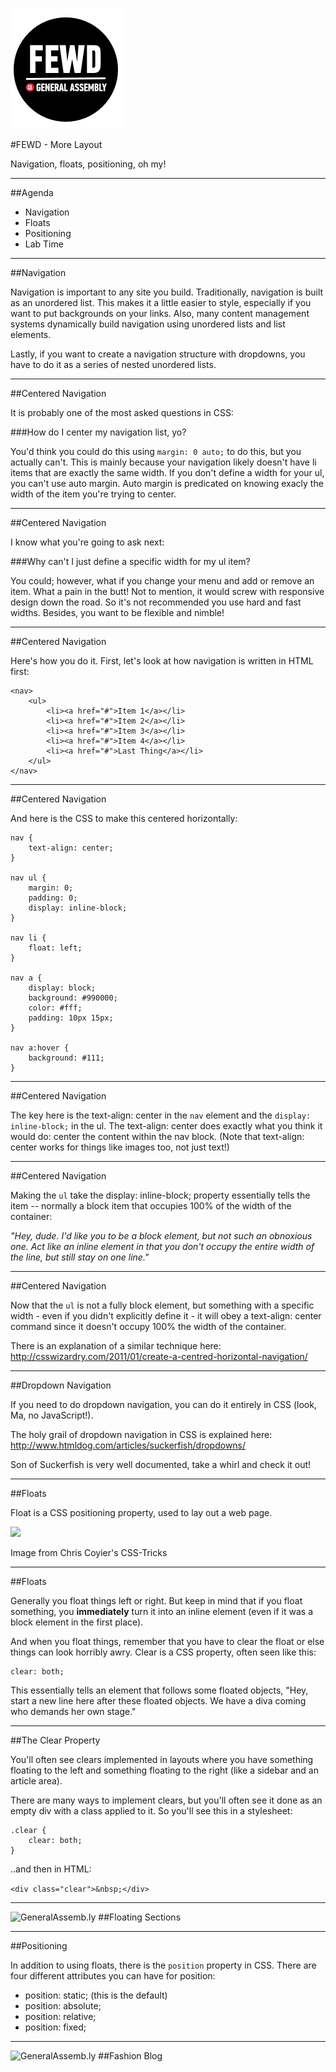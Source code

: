 ![GeneralAssemb.ly](../../img/icons/FEWD_Logo.png)

#FEWD - More Layout

Navigation, floats, positioning, oh my!

---


##Agenda

*	Navigation
*	Floats
*	Positioning
*	Lab Time

---

##Navigation

Navigation is important to any site you build. Traditionally, navigation is built as an unordered list. This makes it a little easier to style, especially if you want to put backgrounds on your links. Also, many content management systems dynamically build navigation using unordered lists and list elements.

Lastly, if you want to create a navigation structure with dropdowns, you have to do it as a series of nested unordered lists.

---

##Centered Navigation

It is probably one of the most asked questions in CSS:

###How do I center my navigation list, yo?


You'd think you could do this using ```margin: 0 auto;``` to do this, but you actually can't. This is mainly because your navigation likely doesn't have li items that are exactly the same width. If you don't define a width for your ul, you can't use auto margin. Auto margin is predicated on knowing exacly the width of the item you're trying to center.

---

##Centered Navigation

I know what you're going to ask next:

###Why can't I just define a specific width for my ul item?

You could; however, what if you change your menu and add or remove an item. What a pain in the butt! Not to mention, it would screw with responsive design down the road. So it's not recommended you use hard and fast widths. Besides, you want to be flexible and nimble!

---

##Centered Navigation

Here's how you do it. First, let's look at how navigation is written in HTML first:

```
<nav>
	<ul>
		<li><a href="#">Item 1</a></li>
		<li><a href="#">Item 2</a></li>
		<li><a href="#">Item 3</a></li>
		<li><a href="#">Item 4</a></li>
		<li><a href="#">Last Thing</a></li>
	</ul>
</nav>
```

---

##Centered Navigation

And here is the CSS to make this centered horizontally:

```
nav {
	text-align: center;
}

nav ul {
	margin: 0;
	padding: 0;
	display: inline-block;
}

nav li {
	float: left;
}

nav a {
	display: block;
	background: #990000;
	color: #fff;
	padding: 10px 15px;
}

nav a:hover {
	background: #111;
}
```

---


##Centered Navigation

The key here is the text-align: center in the ```nav``` element and the ```display: inline-block;``` in the ul. The text-align: center does exactly what you think it would do: center the content within the nav block. (Note that text-align: center works for things like images too, not just text!)

---

##Centered Navigation

Making the ```ul``` take the display: inline-block; property essentially tells the item -- normally a block item that occupies 100% of the width of the container:

*"Hey, dude. I'd like you to be a block element, but not such an obnoxious one. Act like an inline element in that you don't occupy the entire width of the line, but still stay on one line."*

---

##Centered Navigation

Now that the ```ul``` is not a fully block element, but something with a specific width - even if you didn't explicitly define it - it will obey a text-align: center command since it doesn't occupy 100% the width of the container.

There is an explanation of a similar technique here:
http://csswizardry.com/2011/01/create-a-centred-horizontal-navigation/

---

##Dropdown Navigation

If you need to do dropdown navigation, you can do it entirely in CSS (look, Ma, no JavaScript!).

The holy grail of dropdown navigation in CSS is explained here:
http://www.htmldog.com/articles/suckerfish/dropdowns/

Son of Suckerfish is very well documented, take a whirl and check it out!

---

##Floats

Float is a CSS positioning property, used to lay out a web page. 

![](http://css-tricks.com/wp-content/csstricks-uploads/web-layout.png)

<aside class="notes">
Image from Chris Coyier's CSS-Tricks
</aside>

---

##Floats 

Generally you float things left or right. But keep in mind that if you float something, you __immediately__ turn it into an inline element (even if it was a block element in the first place).

And when you float things, remember that you have to clear the float or else things can look horribly awry. Clear is a CSS property, often seen like this:

```
clear: both;
```

This essentially tells an element that follows some floated objects, "Hey, start a new line here after these floated objects. We have a diva coming who demands her own stage."

---

##The Clear Property

You'll often see clears implemented in layouts where you have something floating to the left and something floating to the right (like a sidebar and an article area).

There are many ways to implement clears, but you'll often see it done as an empty div with a class applied to it. So you'll see this in a stylesheet:

```
.clear {
    clear: both;
}
```

..and then in HTML:

```<div class="clear">&nbsp;</div>```

---

![GeneralAssemb.ly](../../img/icons/code_along.png)
##Floating Sections

---

##Positioning

In addition to using floats, there is the ```position``` property in CSS. There are four different attributes you can have for position:

* position: static; (this is the default)
* position: absolute;
* position: relative;
* position: fixed;

---


![GeneralAssemb.ly](../../img/icons/exercise_icon_md.png)
##Fashion Blog